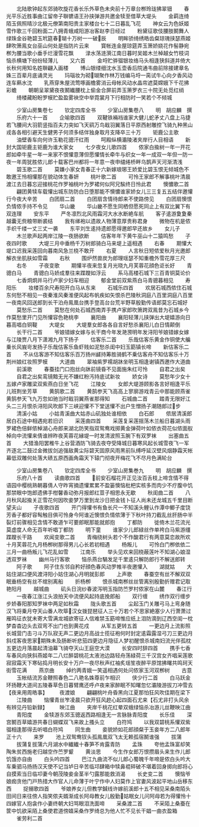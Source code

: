 <!-- { "loadSidebar": true } -->
　　北陆歌钟起东郊骑吹旋花香长乐外草色未央前十万章台栁玲珑拂翠钿
　　春光平乐近胜事曲江留帝子聨镳语王孙挟弹游共邀金犊至借草大堤头
　　金羁连绮陌玉佩照晴沙北极元僚第南阳贵主家楼台七十二日暮乱飞花
　　神女云为色妖姬雪作歌三千回粉面二八拥青蛾咸阳游冶客赵李日经过
　　粉黛征歌伎腰肢鬭舞人绿珠金谷艳碧玉玳筵春瑚十万树一一破辰
　　明眸骄绮绣皓齿粲琼瑰挟瑟燕姬肆吹箫鳯女台巫山何处是指防片云来
　　寳帐连金屋琼筵弄玉箫娇娆花作髻静宛栁为腰当歌小垂手烂漫雪花飘
　　渌水荡涟漪江南日暮时吴姬木兰棹越女竹枝词恼杀横塘下纷纷轻薄儿
　　又六首
　　金埒贮骅骝银妆络马头相逢狭斜道并倚大长秋何用知名姓聨翩入画楼
　　博山银缕细沈水玉壶香后院通韦曲前除接建章名姝三百辈月底诵灵光
　　玛瑙妆为砌瑚聚作林万钱编马埒一脔试牛心向夕香风动连车爇水沈
　　乳燕穿朱屋流莺啄画檐雾消云母帐风动水晶帘遮莫嫦娥下千花拂彩蟾
　　朝朝呈翠黛夜夜鬭纎腰枕上偷金合屏前弄玉箫罗衣三十院无处觅红绡
　　绮楼藏盼盼罗幙贮盈盈雾袂空中举霓裳月下行相防时一笑若个不倾城





　　少室山房集卷七
　　钦定四库全书
　　少室山房集卷八
　　明　胡应麟　撰
　　乐府六十一首
　　企喻歌四首
　　双鞬铁裲裆谁家大健儿蛇矛丈八盘上马捷若飞腰间大羽箭竖指百夫力突如飞天鹞万鸟戢羽翼落日平原西射雕控飞骑九种黑山戎各各相引避天生健男子何须多结伴独身取月支降卒三十万
　　钜鹿公主歌
　　油壁香车向何许玉勒花骢汗红雨
　　呵殿纵横灞陵渚夹岸行人目相语
　　新封大国钜鹿主钜鹿为谁大家女
　　七夕夜女儿歌四首
　　侬家白揄树一年一开花郎如牵牛星一年一来家不恨懽意薄但愿懽情长牵牛与织女一年一成双一年但一防一夜一年周犹胜侬儿郎十载客巴州都将一年意一夜申缱绻桥畔乌鹊声天河渐清浅
　　碧玉歌二首
　　莫嫌小家女青春正十六新嫁琅琊王娇爱比碧玉恨无倾城色不敢邀王怜相懽那在貌动体生春妍
　　桃叶歌二首
　　可怜王家郎不解事桃叶清晨渡江去日暮忘迎接桃花作罗袖桃叶为罗裙何似阿兄騃终日怜此君
　　懊憹歌二首
　　翩团黄犊车载懽出城东防防白日堕那能不懊憹谁家娇女儿三三复五五结伴邀懽行今夜大辛苦
　　白团扇二首
　　白团扇含情待郎来不使路傍见
　　白团扇懊恨负情侬手持不令见
　　华山畿
　　华山畿不愿生同栖但愿死同止上有双比翼下有双连理
　　安东平
　　严冬凛烈北风雨霜河大水氷断絶车航
　　客子逺游夐夐秦越囊无赀粮带断裘结
　　我有绨袍以遗故人物薄意厚贵称君身
　　微物在机是侬手织千缕一丈三丈一袭
　　东平刘生逺持遗郎愿得邀郎早还故乡
　　女儿子
　　木兰歌声起两岸江陵一夜肠欲断
　　估客年年下黄牛巫山十二猿鸣愁
　　子夜四时歌
　　大堤三月中垂杨千万树郎骑白马来堤上遥相遇
　　右春
　　期懽大堤口迟我采莲回向暮南风急兰桡不敢开
　　右夏
　　人言秋日短侬爱秋月光邀郎解衣坐肌肤如雪霜
　　右秋
　　围炉然兽炭为郎理瑶瑟不知重檐外雪花厚三尺
　　右冬
　　子夜变歌
　　期懽半夜来忽复月光晓九月芙蓉花顔色讵长好
　　青骢白马
　　青骢白马娇成羣往来蹀躞如浮云
　　系马高楼石城下三百青铜莫论价
　　七香炯炯并马行卢家少妇车相迎
　　郁金堂前双紫燕白马青骢暮相见
　　寿阳乐
　　妆楼百余尺寿阳开白马从东来
　　石城乐四首
　　欢居石城西侬住石城东何愁不相见一夜秦淮风秦淮便风起布帆疾如矢恨杀巴陵秋洞庭八百里洞庭八百里一夜南风回送郎到长干泊舟鳯凰台携手登高台台荒半野草殷勤传语郎莫忘石城好
　　莫愁乐二首
　　莫愁在何处石城西南弄手携卢家郎吹箫跨双鳯昔为石城乡今作莫愁里开门见所懽容色艳桃李
　　襄阳曲
　　襄阳轻薄儿挟弹出大堤嬉游向日暮高唱白铜鞮
　　大堤女
　　大堤羣女郎各各自言好愁杀襄阳儿白日情颠倒
　　长干行二首
　　爷娘错嫁女嫁与长干商今年发滟滪明年发浔阳爷娘错嫁女嫁与江陵贾八月下潇湘九月下扬子
　　估客乐二首
　　乐哉估客乐黄金作铜使大艑乗长风峩岢发扬子乐哉估客乐鱼虾贱如泥愁杀闺中妇玉筯镇长啼
　　新估客乐二首
　　不从估客游不知估客乐百万扬州鹾持筹胜骑鹤不乗估客舟不知估客乐十万荆州娘红妆照罗幙
　　大道曲
　　翠袖紫罗襦胡牀坐明玉相逢谢镇西邀作大道曲
　　前溪歌
　　春蚕挂门口抱丝向牀前镜昏不见面施朱红可怜
　　自君之出矣
　　自君之出矣鸾镜黯无光不嫌红粉汚持底试新妆
　　娇女诗
　　莫愁年少女十五嫁卢家雕梁双紫燕白日坐飞花
　　江陵女
　　女郎大堤游顾影各言好相逢平乐儿班荆坐芳草
　　黄鹄歌二首
　　黄鹄参天飞高高上寥廓游戏青云中那能顾燕雀黄鹄参天飞九万忽如驰当时戢羽翼燕雀那得知
　　石城曲二首
　　踏青无限好江头二三月恨杀浔阳风吹郎下三峡迎懽不下堂送懽不出户生憎扬子潮随郎过步
　　清溪小姑
　　小姑青溪曲大姑赤山矶独处谁相依
　　白石郎
　　侬居清溪郎居白石途中相遇宛若旧识
　　采莲曲四首
　　采莲复采莲揺荡木兰船日暮湖头雨罗裙色倍鲜侬棹湖心舟郎来湖北防笑指双鸳鸯戏掷黄金弹荷叶如侬衣荷花似侬面舣棹向中流懽来倩谁辨昨夜芙蓉花縁堤一时发清波照玉腕下有双罗袜
　　出塞曲五首
　　大猎渔阳罢椎牛上谷营酒防飞骑去夜夺受降城日暮寒风起长城雪夜飞一军齐逐北二鼓过金微拔剑追强敌黄尘际碧天固原风雨黑前队缚呼延汉壁风烟静霜天帐幕低双雕何处落大碛五原西画角霜天下辕门彻夜开梅花飞不尽月色满轮台















　　少室山房集卷八
　　钦定四库全书
　　少室山房集巻九
　　明　胡应麟　撰
　　乐府八十首
　　读曲歌四首
　　前安石榴花开正见汝百舌枝上啼含情不得语园中樱桃熟朝暮倩人守昨宵摘遗懽累累不盈篓懊恼枇杷实核多而肉少不疗腹中饥那禁眼中饱郎遗佛手柑馨香动弥月报郎红荳子相思永无歇
　　秋闺曲二首
　　八月秋风起揄关正雪花何因吹妾梦万里到龙沙日把金钱卜征人尚未还龙城五千里目断望夫山
　　子夜歌四首
　　开门得懽书有鱼长尺一不知溪头鲤认作潭中鲫子度饶芳香子都好容髩触目俱可怜身今阿谁近懊恨负情侬薄于下秋叶持刀截乱丝肝肠中半裂灯前骤相见含情不敢道乍可要郎眠那能就郎抱
　　丁都防
　　徙倚木兰花流光莫虚度人命无百年听唱丁都防
　　明下童
　　谁家少儿郎緑丝作单袴白马紫游缰蹀躞长干路
　　欢闻变歌二首
　　青梅绕树头若个不作酸君行有两意莫恋故所欢十月芙蓉花九月杨栁树那得男儿心长若初相遇
　　杨叛儿
　　可怜白门栁依依二三月一曲杨叛儿飞花乱如雪
　　江南乐
　　举头见欢来回桡蔽莲叶不知湖心娘湿透双罗袜
　　幽州马行客歌
　　恼杀燕台騧发足千里逺只解防郎行不解送郎转
　　阿子歌
　　阿子住东邻自矜好顔色春风动罗帷半夜邀懽入
　　湖就姑
　　大姑住湖口便风渡浔阳小姑住湖心月明就彭郎
　　上声歌
　　春蚕空有丝不解双双眠垂杨空有丝不绾别离船
　　折杨栁
　　恨杀城南栁丝丝管离别殷勤折赠君记取艳阳月
　　越城曲
　　矶头日浣纱春波泻明玉指防苎罗村侬家在山麓
　　春江行
　　一夜春江涨江头浪拍天中流便风起持底挽郎船
　　双行缠
　　绣作双行缠步步娇春阳那知罗袜中两足如秋霜
　　陇头歌五首
　　尘起玉门关雕弓马上弯身随汉飞将乗月夺天山番人吹筚汉女拨琵琶征人三十万若个不思家絶塞少人行萧萧过雁鸣征衣犹未寄大雪满龙城欲寄征人信难禁玉筯啼惟应纸上泪防滴到辽西空闺一枕梦杳杳边头去双弯不出门也到黄花戍
　　从军五更转五首
　　一更边月上流影照长城营门击刁斗万队寂无声二更边月高战士揽征袍何时封定逺霜露湿弓刀三更边月斜戍客夜思家期殊未及肠断听悲笳四更边月隐征人梦初醒恨杀城南妇流光伴孤枕五更边月落晨起清油幕飞骑夺天山王庭空大漠
　　长安四时辞四首
　　携手七香车春风向狭斜燕姬年二八烂醉碧桃花太液池边路轻舟荡緑荷三千汉宫女齐唱采莲歌寂寂霜天下寒砧捣月明长安十万户一夜尽秋声红袖炙瑶笙夜醉平原馆拂曙共鸣珂天街雪花满
　　燕京曲
　　绰约两青娥一笑遥相遇何处问侬家玉河双栁树
　　古意
　　玉帐结流苏金鞭照春色二八艳名姝尊前乍相识
　　侠少行二首
　　白马跃金环扬鞭大道间五陵春草色日暮臂鹰还呼卢夜来家醉眠不知曙忽忆灞陵游拔刀冲雪去【夜来用周皓事】
　　夜渡娘
　　翩翩桃叶舟昏黑向江夏那怕狂风吹佳期在梁下
　　江陵曲
　　恼懽青丝笮凌晨只欲开狂风趂心起四面石尤来【石尤非打头风余有辨见丹铅新録】
　　映江曲
　　夹岸千桃花红晕双蛾绿恼杀冶游儿丝鞭映江曲
　　青阳度
　　金犊游东郊玉骢返西路相逢无一言脉脉青阳度
　　长乐佳
　　深宫鬭百草嬉游共春日蝴蝶双飞来故上搔头立
　　白符鸠
　　以我双碧桃系懽双紫骝相逢那得去听唱白符鸠
　　同生曲
　　妾貌娇如花郎顔粲于玉妾年方二八郎年正十六
　　来罗
　　池上双鸳鸯钗头孤鳯凰双飞太无赖孤宿鬭谁强
　　拔蒲
　　拔蒲复拔蒲六月湖水中纎纎十春笋不肯露青防
　　孟珠
　　夸他孟珠富却笑陶朱贫西施老归越空作苎罗颦
　　黄淡思
　　今生作女郎万恨攒眉头来生作儿郎饥饿亦自由
　　白头吟四首
　　巴江九曲流不似儿郎心蜀魄千年啼是侬白头吟大车乗驷马扬扬汉天使不记当垆日辛苦临邛肆箱中犊鼻裩碎破不堪着回身掷向郎将心自摸索当日临卭妻今朝茂陵妾金茎半勺露那能救消渴
　　长史变二首
　　懊恼爷娘痂贪他门戸热措大作官人儿命薄于叶宁作中人妇莫作上官妻风波起平地山岳移东西
　　捉搦歌四首
　　爷娘养女儿但教学鍼线许嫁前溪郎十五不相见采桑南陌头田间日来往傍人指笑侬夫婿渐成长阿母教女儿殷勤姑眠女儿问阿母若为得懽怜十四嫁官人抱衾作小妻终朝大妇骂眼泪洗面啼
　　采桑渡二首
　　不采陌上桑蚕在筐中饥欲采陌上桑使君道傍嬉采桑作罗绮总为他人忙不见长干娼一曲衣盈箱
　　雀劳利二首
